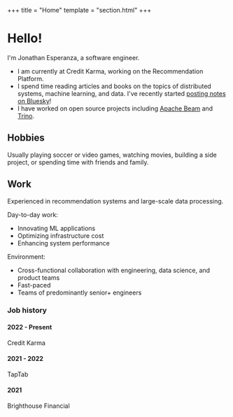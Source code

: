 +++
title = "Home"
template = "section.html"
+++

# Hello!
I'm Jonathan Esperanza, a software engineer.
* I am currently at Credit Karma, working on the Recommendation Platform.
* I spend time reading articles and books on the topics of distributed systems, machine learning, and data. I've recently started [posting notes on Bluesky](https://bsky.app/profile/jonathanesperanza.com)!
* I have worked on open source projects including [Apache Beam](https://beam.apache.org/) and [Trino](https://trino.io/).

## Hobbies
Usually playing soccer or video games, watching movies, building a side project, or spending time with friends and family.

## Work
Experienced in recommendation systems and large-scale data processing. 

Day-to-day work:
- Innovating ML applications
- Optimizing infrastructure cost
- Enhancing system performance

Environment:
- Cross-functional collaboration with engineering, data science, and product teams
- Fast-paced
- Teams of predominantly senior+ engineers

### Job history
#### 2022 - Present
Credit Karma

#### 2021 - 2022
TapTab

#### 2021
Brighthouse Financial
